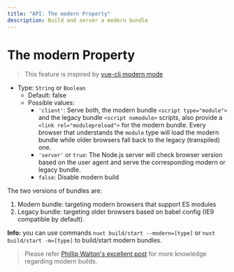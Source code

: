```yaml
---
title: "API: The modern Property"
description: Build and server a modern bundle
---
```


# The modern Property

> This feature is inspired by [vue-cli modern mode](https://cli.vuejs.org/guide/browser-compatibility.html#modern-mode) 

- Type: `String` or `Boolean`
  - Default: false
  - Possible values:
    - `'client'`: Serve both, the modern bundle `<script type="module">` and the legacy bundle `<script nomodule>` scripts, also provide a `<link rel="modulepreload">` for the modern bundle. Every browser that understands the `module` type will load the modern bundle while older browsers fall back to the legacy (transpiled) one.
    - `'server'` or `true`: The Node.js server will check browser version based on the user agent and serve the corresponding modern or legacy bundle.
    - `false`: Disable modern build

The two versions of bundles are:

1. Modern bundle: targeting modern browsers that support ES modules
1. Legacy bundle: targeting older browsers based on babel config (IE9 compatible by default).

**Info:** you can use commands `nuxt build/start --modern=[type]` or `nuxt build/start -m=[type]` to build/start modern bundles.

> Please refer [Phillip Walton's excellent post](https://philipwalton.com/articles/deploying-es2015-code-in-production-today/) for more knowledge regarding modern builds.
